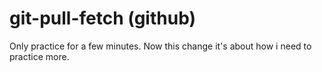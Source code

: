 # git-pull-fetch (github)
Only practice for a few minutes.
Now this change it's about how i need to practice more.
